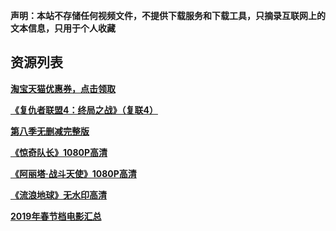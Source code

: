 **声明：本站不存储任何视频文件，不提供下载服务和下载工具，只摘录互联网上的文本信息，只用于个人收藏**

## 资源列表

**[淘宝天猫优惠券，点击领取](https://www.lijiaocn.com/%E5%A5%BD%E8%B4%A7/2025/12/31/taobao-discount-method.html)**

**[《复仇者联盟4：终局之战》（复联4）](https://www.lijiaocn.com/hidden/2019/04/24/marvel-the-avengers.html)**

**[第八季无删减完整版](https://www.lijiaocn.com/hidden/2019/02/21/game-of-thrones.html)**

**[《惊奇队长》1080P高清](https://www.lijiaocn.com/hidden/2019/03/10/captain-marvel.html)**

**[《阿丽塔·战斗天使》1080P高清](https://www.lijiaocn.com/hidden/2019/02/22/alita-battle-angel.html)**

**[《流浪地球》无水印高清](https://www.lijiaocn.com/hidden/2019/02/11/liu-lang-di-qiu-bt-collection.html)**

**[2019年春节档电影汇总](https://www.lijiaocn.com/hidden/2019/02/15/chun-jie-dang-movie-resource.html)**
